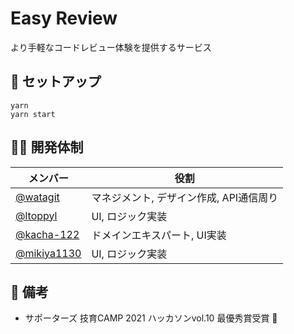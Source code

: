 # Easy Review

より手軽なコードレビュー体験を提供するサービス

## 🏃 セットアップ

```shell
yarn
yarn start
```

## 🧑‍💻 開発体制
| メンバー | 役割 |
| --- | --- |
| [@watagit](https://github.com/watagit) | マネジメント, デザイン作成, API通信周り |
| [@ltoppyl](https://github.com/ltoppyl) | UI, ロジック実装 |
| [@kacha-122](https://github.com/kacha-122) | ドメインエキスパート, UI実装 |
| [@mikiya1130](https://github.com/mikiya1130) | UI, ロジック実装 |

## 👀 備考
- サポーターズ 技育CAMP 2021 ハッカソンvol.10 最優秀賞受賞 🎉
